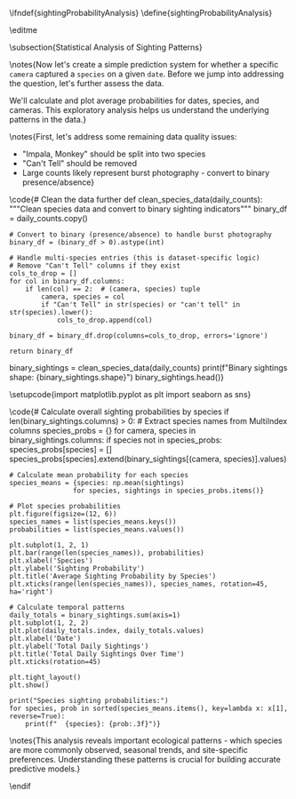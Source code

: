\ifndef{sightingProbabilityAnalysis}
\define{sightingProbabilityAnalysis}

\editme

\subsection{Statistical Analysis of Sighting Patterns}

\notes{Now let's create a simple prediction system for whether a specific `camera` captured a `species` on a given `date`. Before we jump into addressing the question, let's further assess the data. 

We'll calculate and plot average probabilities for dates, species, and cameras. This exploratory analysis helps us understand the underlying patterns in the data.}

\notes{First, let's address some remaining data quality issues:
- "Impala, Monkey" should be split into two species
- "Can't Tell" should be removed
- Large counts likely represent burst photography - convert to binary presence/absence}

\code{# Clean the data further
def clean_species_data(daily_counts):
    """Clean species data and convert to binary sighting indicators"""
    binary_df = daily_counts.copy()
    
    # Convert to binary (presence/absence) to handle burst photography
    binary_df = (binary_df > 0).astype(int)
    
    # Handle multi-species entries (this is dataset-specific logic)
    # Remove "Can't Tell" columns if they exist
    cols_to_drop = []
    for col in binary_df.columns:
        if len(col) == 2:  # (camera, species) tuple
            camera, species = col
            if "Can't Tell" in str(species) or "can't tell" in str(species).lower():
                cols_to_drop.append(col)
    
    binary_df = binary_df.drop(columns=cols_to_drop, errors='ignore')
    
    return binary_df

binary_sightings = clean_species_data(daily_counts)
print(f"Binary sightings shape: {binary_sightings.shape}")
binary_sightings.head()}

\setupcode{import matplotlib.pyplot as plt
import seaborn as sns}

\code{# Calculate overall sighting probabilities by species
if len(binary_sightings.columns) > 0:
    # Extract species names from MultiIndex columns
    species_probs = {}
    for camera, species in binary_sightings.columns:
        if species not in species_probs:
            species_probs[species] = []
        species_probs[species].extend(binary_sightings[(camera, species)].values)
    
    # Calculate mean probability for each species
    species_means = {species: np.mean(sightings) 
                    for species, sightings in species_probs.items()}
    
    # Plot species probabilities
    plt.figure(figsize=(12, 6))
    species_names = list(species_means.keys())
    probabilities = list(species_means.values())
    
    plt.subplot(1, 2, 1)
    plt.bar(range(len(species_names)), probabilities)
    plt.xlabel('Species')
    plt.ylabel('Sighting Probability')
    plt.title('Average Sighting Probability by Species')
    plt.xticks(range(len(species_names)), species_names, rotation=45, ha='right')
    
    # Calculate temporal patterns
    daily_totals = binary_sightings.sum(axis=1)
    plt.subplot(1, 2, 2)
    plt.plot(daily_totals.index, daily_totals.values)
    plt.xlabel('Date')
    plt.ylabel('Total Daily Sightings')
    plt.title('Total Daily Sightings Over Time')
    plt.xticks(rotation=45)
    
    plt.tight_layout()
    plt.show()
    
    print("Species sighting probabilities:")
    for species, prob in sorted(species_means.items(), key=lambda x: x[1], reverse=True):
        print(f"  {species}: {prob:.3f}")}

\notes{This analysis reveals important ecological patterns - which species are more commonly observed, seasonal trends, and site-specific preferences. Understanding these patterns is crucial for building accurate predictive models.}

\endif


